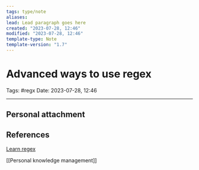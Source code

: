 ```yaml
---
tags: type/note
aliases:
lead: Lead paragraph goes here
created: "2023-07-28, 12:46"
modified: "2023-07-28, 12:46"
template-type: Note
template-version: "1.7"
---
```


# Advanced ways to use regex

Tags: #regx 
Date: 2023-07-28, 12:46

---



## Personal attachment 



## References

[Learn regex](https://regexlearn.com)

[[Personal knowledge management]]